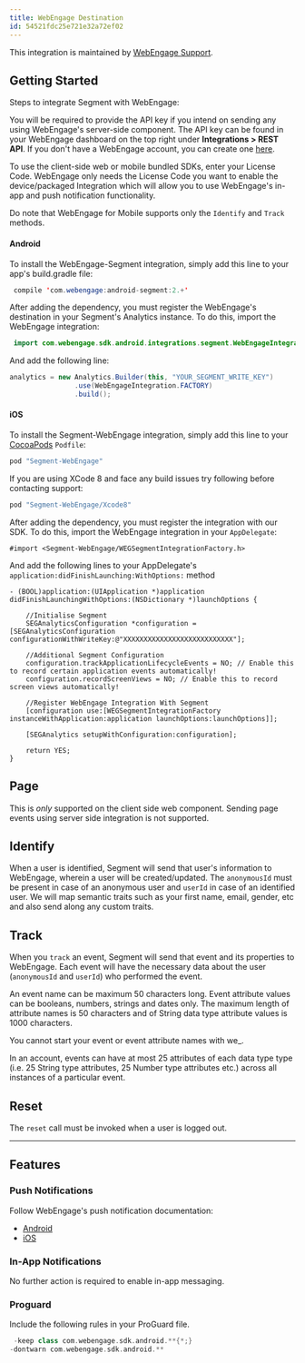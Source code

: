 ```yaml
---
title: WebEngage Destination
id: 54521fdc25e721e32a72ef02
---
```

This integration is maintained by [WebEngage Support](mailto:support@webengage.com).

## Getting Started

Steps to integrate Segment with WebEngage:

You will be required to provide the API key if you intend on sending any using WebEngage's server-side component. The API key can be found in your WebEngage dashboard on the top right under **Integrations > REST API**. If you don't have a WebEngage account, you can create one [here](https://webengage.com/sign-up).

To use the client-side web or mobile bundled SDKs, enter your License Code. WebEngage only needs the License Code you want to enable the device/packaged Integration which will allow you to use WebEngage's in-app and push notification functionality.

Do note that WebEngage for Mobile supports only the `Identify` and `Track` methods.

#### Android
To install the WebEngage-Segment integration, simply add this line to your app's  build.gradle file:

```java
 compile 'com.webengage:android-segment:2.+'
```

After adding the dependency, you must register the WebEngage's destination in your Segment's Analytics instance. To do this, import the WebEngage integration:

```java
 import com.webengage.sdk.android.integrations.segment.WebEngageIntegration;
```

And add the following line:

```java
analytics = new Analytics.Builder(this, "YOUR_SEGMENT_WRITE_KEY")
                .use(WebEngageIntegration.FACTORY)
                .build();
```

#### iOS

To install the Segment-WebEngage integration, simply add this line to your [CocoaPods](http://cocoapods.org) `Podfile`:

```ruby
pod "Segment-WebEngage"
```
If you are using XCode 8 and face any build issues try following before contacting support:

```ruby
pod "Segment-WebEngage/Xcode8"
```

After adding the dependency, you must register the integration with our SDK.  To do this, import the WebEngage integration in your `AppDelegate`:

```
#import <Segment-WebEngage/WEGSegmentIntegrationFactory.h>
```

And add the following lines to your AppDelegate's `application:didFinishLaunching:WithOptions:` method

```
- (BOOL)application:(UIApplication *)application didFinishLaunchingWithOptions:(NSDictionary *)launchOptions {

    //Initialise Segment
    SEGAnalyticsConfiguration *configuration = [SEGAnalyticsConfiguration configurationWithWriteKey:@"XXXXXXXXXXXXXXXXXXXXXXXXXXX"];

    //Additional Segment Configuration
    configuration.trackApplicationLifecycleEvents = NO; // Enable this to record certain application events automatically!
    configuration.recordScreenViews = NO; // Enable this to record screen views automatically!

    //Register WebEngage Integration With Segment
    [configuration use:[WEGSegmentIntegrationFactory instanceWithApplication:application launchOptions:launchOptions]];

    [SEGAnalytics setupWithConfiguration:configuration];

    return YES;
}
```

## Page

This is *only* supported on the client side web component. Sending page events using server side integration is not supported.

## Identify

When a user is identified, Segment will send that user's information to WebEngage, wherein a user will be created/updated. The `anonymousId` must be present in case of an anonymous user and `userId` in case of an identified user. We will map semantic traits such as your first name, email, gender, etc and also send along any custom traits.

## Track

When you `track` an event, Segment will send that event and its properties to WebEngage. Each event will have the necessary data about the user (`anonymousId` and `userId`) who performed the event.

An event name can be maximum 50 characters long. Event attribute values can be booleans, numbers, strings and dates only.
The maximum length of attribute names is 50 characters and of String data type attribute values is 1000 characters.

You cannot start your event or event attribute names with we_.

In an account, events can have at most 25 attributes of each data type type (i.e. 25 String type attributes, 25 Number type attributes etc.) across all instances of a particular event.

## Reset

The `reset` call must be invoked when a user is logged out.

- - -

## Features

### Push Notifications

Follow WebEngage's push notification documentation:
- [Android](https://docs.webengage.com/docs/android-push-messaging)
- [iOS](https://docs.webengage.com/docs/ios-push-messaging)

### In-App Notifications
No further action is required to enable in-app messaging.

### Proguard
Include the following rules in your ProGuard file.

```groovy
 -keep class com.webengage.sdk.android.**{*;}
-dontwarn com.webengage.sdk.android.**
```
